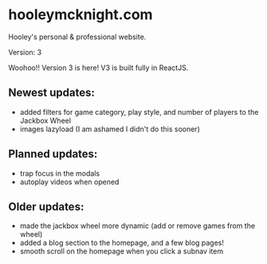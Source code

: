 # hooleymcknight.com
Hooley's personal &amp; professional website.

Version: 3

Woohoo!! Version 3 is here! V3 is built fully in ReactJS.

## Newest updates:
 - added filters for game category, play style, and number of players to the Jackbox Wheel
 - images lazyload (I am ashamed I didn't do this sooner)


## Planned updates:
 - trap focus in the modals
 - autoplay videos when opened

## Older updates:
 - made the jackbox wheel more dynamic (add or remove games from the wheel)
 - added a blog section to the homepage, and a few blog pages!
 - smooth scroll on the homepage when you click a subnav item
